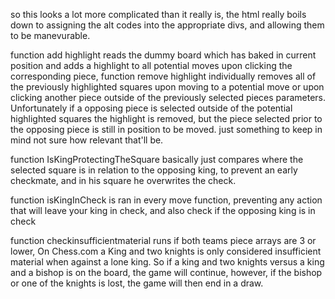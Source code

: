 so this looks a lot more complicated than it really is, the html really boils down to assigning the alt codes into the appropriate divs, and allowing them to be manevurable.

function add highlight reads the dummy board which has baked in current position and adds a highlight to all potential moves upon clicking the corresponding piece,
function remove highlight individually removes all of the previously highlighted squares upon moving to a potential move or upon clicking another piece outside of the previously selected pieces parameters. Unfortunately if a opposing piece is selected outside of the potential highlighted squares the highlight is removed, but the piece selected prior to the opposing piece is still in position to be moved. just something to keep in mind not sure how relevant that'll be.

function IsKingProtectingTheSquare basically just compares where the selected square is in relation to the opposing king, to prevent an early checkmate, and in his square he overwrites the check. 

function isKingInCheck is ran in every move function, preventing any action that will leave your king in check, and also check if the opposing king is in check

function checkinsufficientmaterial runs if both teams piece arrays are 3 or lower, On Chess.com a King and two knights is only considered insufficient material when against a lone king. So if a king and two knights versus a king and a bishop is on the board, the game will continue, however, if the bishop or one of the knights is lost, the game will then end in a draw.

